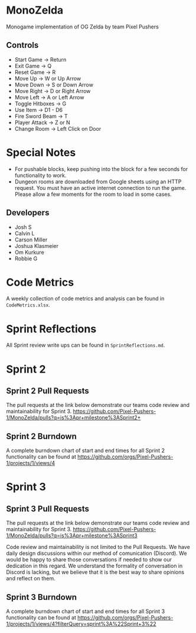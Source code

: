 # MonoZelda
Monogame implementation of OG Zelda by team Pixel Pushers

## Controls
- Start Game -> Return
- Exit Game -> Q
- Reset Game -> R
- Move Up -> W or Up Arrow
- Move Down -> S or Down Arrow
- Move Right -> D or Right Arrow
- Move Left -> A or Left Arrow
- Toggle Hitboxes -> G
- Use Item -> D1 - D6
- Fire Sword Beam -> T
- Player Attack -> Z or N
- Change Room -> Left Click on Door

# Special Notes
- For pushable blocks, keep pushing into the block for a few seconds for functionality 
to work.
- Dungeon rooms are downloaded from Google sheets using an HTTP request. You must have an active internet connection to run the game. Please allow a few moments for the room to load in some cases.

## Developers
- Josh S
- Calvin L
- Carson Miller
- Joshua Klasmeier
- Om Kurkure
- Robbie G

# Code Metrics
A weekly collection of code metrics and analysis can be found in `CodeMetrics.xlsx`.

# Sprint Reflections
All Sprint review write ups can be found in `SprintReflections.md`.

# Sprint 2

## Sprint 2 Pull Requests
The pull requests at the link below demonstrate our teams code review and maintainability for Sprint 3.
https://github.com/Pixel-Pushers-1/MonoZelda/pulls?q=is%3Apr+milestone%3ASprint2+

## Sprint 2 Burndown
A complete burndown chart of start and end times for all Sprint 2 functionality can be found at
https://github.com/orgs/Pixel-Pushers-1/projects/1/views/4

# Sprint 3

## Sprint 3 Pull Requests
The pull requests at the link below demonstrate our teams code review and maintainability for Sprint 3.
https://github.com/Pixel-Pushers-1/MonoZelda/pulls?q=is%3Apr+milestone%3ASprint3

Code review and maintainability is not limited to the Pull Requests. We have daily design discussions within our method of comunication (Discord). We would be happy to share those conversations if needed to show our dedication in this regard. We understand the formality of conversation in Discord is lacking, but we believe that it is the best way to share opinions and reflect on them.

## Sprint 3 Burndown
A complete burndown chart of start and end times for all Sprint 3 functionality can be found at
https://github.com/orgs/Pixel-Pushers-1/projects/1/views/4?filterQuery=sprint%3A%22Sprint+3%22
